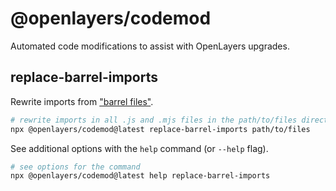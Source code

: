 # @openlayers/codemod

Automated code modifications to assist with OpenLayers upgrades.

## replace-barrel-imports

Rewrite imports from ["barrel files"](https://www.google.com/search?q=barrel+files).

```bash
# rewrite imports in all .js and .mjs files in the path/to/files directory
npx @openlayers/codemod@latest replace-barrel-imports path/to/files
```

See additional options with the `help` command (or `--help` flag).

```bash
# see options for the command
npx @openlayers/codemod@latest help replace-barrel-imports
```
